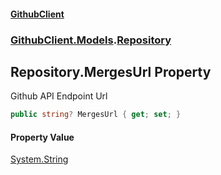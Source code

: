 #### [GithubClient](index 'index')
### [GithubClient.Models](GithubClient.Models 'GithubClient.Models').[Repository](GithubClient.Models.Repository 'GithubClient.Models.Repository')

## Repository.MergesUrl Property

Github API Endpoint Url

```csharp
public string? MergesUrl { get; set; }
```

#### Property Value
[System.String](https://docs.microsoft.com/en-us/dotnet/api/System.String 'System.String')